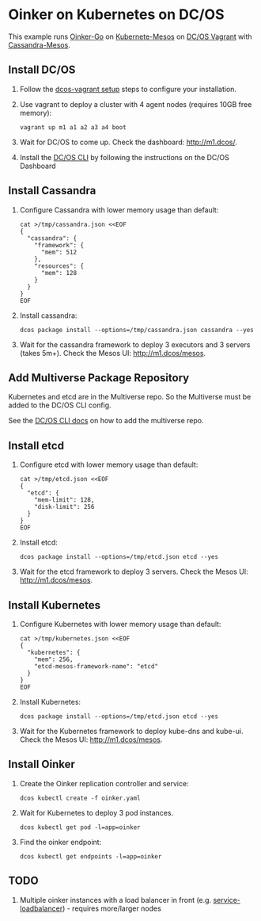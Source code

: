 # Oinker on Kubernetes on DC/OS

This example runs [Oinker-Go](https://github.com/mesosphere/oinker-go) on [Kubernete-Mesos](https://github.com/mesosphere/kubernetes-mesos) on [DC/OS Vagrant](https://github.com/dcos/dcos-vagrant) with [Cassandra-Mesos](https://github.com/mesosphere/cassandra-mesos).


## Install DC/OS

1. Follow the [dcos-vagrant setup](https://github.com/dcos/dcos-vagrant#setup) steps to configure your installation.
1. Use vagrant to deploy a cluster with 4 agent nodes (requires 10GB free memory):

    ```
    vagrant up m1 a1 a2 a3 a4 boot
    ```
1. Wait for DC/OS to come up. Check the dashboard: <http://m1.dcos/>.
1. Install the [DC/OS CLI](https://dcos.io/docs/latest/usage/cli/) by following the instructions on the DC/OS Dashboard


## Install Cassandra

1. Configure Cassandra with lower memory usage than default:

    ```
    cat >/tmp/cassandra.json <<EOF
    {
      "cassandra": {
        "framework": {
          "mem": 512
        },
        "resources": {
          "mem": 128
        }
      }
    }
    EOF
    ```
1. Install cassandra:

    ```
    dcos package install --options=/tmp/cassandra.json cassandra --yes
    ```
1. Wait for the cassandra framework to deploy 3 executors and 3 servers (takes 5m+). Check the Mesos UI: <http://m1.dcos/mesos>.

## Add Multiverse Package Repository

Kubernetes and etcd are in the Multiverse repo. So the Multiverse must be added to the DC/OS CLI config.

See the [DC/OS CLI docs](../../docs/dcos-cli.md#multiverse) on how to add the multiverse repo.

## Install etcd

1. Configure etcd with lower memory usage than default:

    ```
    cat >/tmp/etcd.json <<EOF
    {
      "etcd": {
        "mem-limit": 128,
        "disk-limit": 256
      }
    }
    EOF
    ```
1. Install etcd:

    ```
    dcos package install --options=/tmp/etcd.json etcd --yes
    ```
1. Wait for the etcd framework to deploy 3 servers. Check the Mesos UI: <http://m1.dcos/mesos>.


## Install Kubernetes

1. Configure Kubernetes with lower memory usage than default:

    ```
    cat >/tmp/kubernetes.json <<EOF
    {
      "kubernetes": {
        "mem": 256,
        "etcd-mesos-framework-name": "etcd"
      }
    }
    EOF
    ```
1. Install Kubernetes:

    ```
    dcos package install --options=/tmp/etcd.json etcd --yes
    ```
1. Wait for the Kubernetes framework to deploy kube-dns and kube-ui. Check the Mesos UI: <http://m1.dcos/mesos>.


## Install Oinker

1. Create the Oinker replication controller and service:

    ```
    dcos kubectl create -f oinker.yaml
    ```
1. Wait for Kubernetes to deploy 3 pod instances. 

    ```
    dcos kubectl get pod -l=app=oinker
    ```
1. Find the oinker endpoint:

    ```
    dcos kubectl get endpoints -l=app=oinker
    ```

## TODO

1. Multiple oinker instances with a load balancer in front (e.g. [service-loadbalancer](https://github.com/kubernetes/contrib/tree/master/service-loadbalancer)) - requires more/larger nodes
